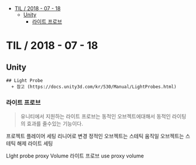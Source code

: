 <!-- START doctoc generated TOC please keep comment here to allow auto update -->
<!-- DON'T EDIT THIS SECTION, INSTEAD RE-RUN doctoc TO UPDATE -->


- [TIL   / 2018 - 07 - 18](#til----2018---07---18)
  - [Unity](#unity)
    - [라이트 프로브](#%EB%9D%BC%EC%9D%B4%ED%8A%B8-%ED%94%84%EB%A1%9C%EB%B8%8C)

<!-- END doctoc generated TOC please keep comment here to allow auto update -->

# TIL   / 2018 - 07 - 18
  ## Unity
    ## Light Probe
      + 참고 (https://docs.unity3d.com/kr/530/Manual/LightProbes.html)

   ### 라이트 프로브
   > 유니티에서 지원하는 라이트 프로브는 동적인 오브젝트에대해서 동적인 라이팅의 효과를 줄수있는 기능이다.

   프로젝트 플레이어 세팅 리니어로 변경
정적인 오브젝트는 스테틱 움직일 오브젝트는 스테틱 해제
라이트 세팅

LIght probe proxy Volume
라이트 프로브 use proxy volume
